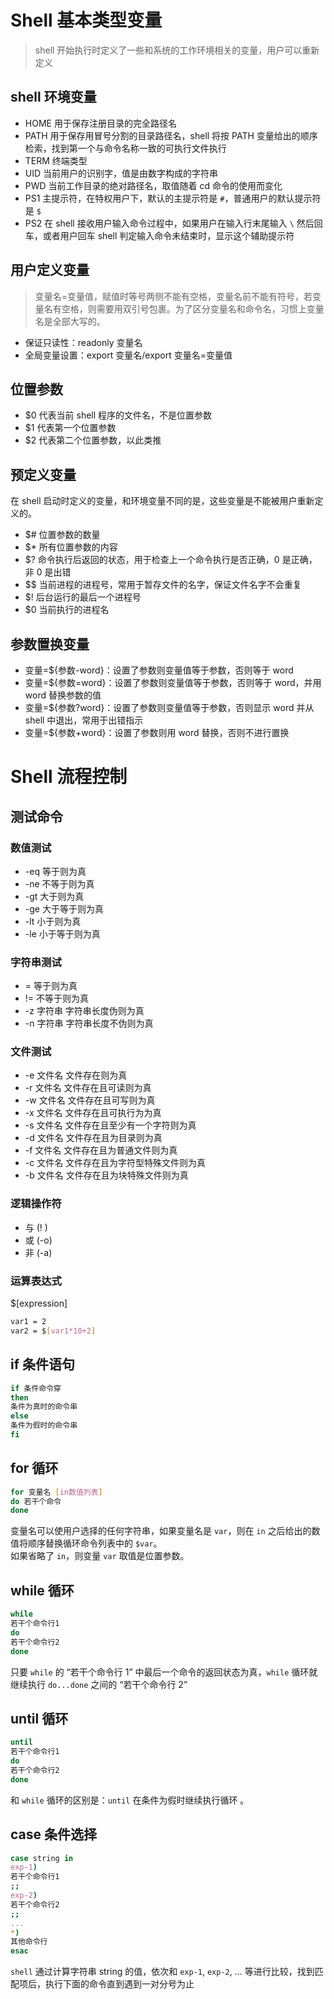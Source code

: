 # Shell 基本类型变量

> shell 开始执行时定义了一些和系统的工作环境相关的变量，用户可以重新定义

## shell 环境变量

- HOME 用于保存注册目录的完全路径名
- PATH 用于保存用冒号分割的目录路径名，shell 将按 PATH 变量给出的顺序检索，找到第一个与命令名称一致的可执行文件执行
- TERM 终端类型
- UID 当前用户的识别字，值是由数字构成的字符串
- PWD 当前工作目录的绝对路径名，取值随着 cd 命令的使用而变化
- PS1 主提示符，在特权用户下，默认的主提示符是 `#`，普通用户的默认提示符是 `$`
- PS2 在 shell 接收用户输入命令过程中，如果用户在输入行末尾输入 `\` 然后回车，或者用户回车 shell 判定输入命令未结束时，显示这个辅助提示符

## 用户定义变量

> 变量名=变量值，赋值时等号两侧不能有空格，变量名前不能有符号，若变量名有空格，则需要用双引号包裹。为了区分变量名和命令名，习惯上变量名是全部大写的。

- 保证只读性：readonly 变量名
- 全局变量设置：export 变量名/export 变量名=变量值

## 位置参数

- $0 代表当前 shell 程序的文件名，不是位置参数
- $1 代表第一个位置参数
- $2 代表第二个位置参数，以此类推

## 预定义变量

在 shell 启动时定义的变量，和环境变量不同的是，这些变量是不能被用户重新定义的。

- \$\# 位置参数的数量
- \$\* 所有位置参数的内容
- \$\? 命令执行后返回的状态，用于检查上一个命令执行是否正确，0 是正确，非 0 是出错
- \$\$ 当前进程的进程号，常用于暂存文件的名字，保证文件名字不会重复
- \$\! 后台运行的最后一个进程号
- \$0 当前执行的进程名

## 参数置换变量

- 变量=${参数-word}：设置了参数则变量值等于参数，否则等于 word
- 变量=${参数=word}：设置了参数则变量值等于参数，否则等于 word，并用 word 替换参数的值
- 变量=${参数?word}：设置了参数则变量值等于参数，否则显示 word 并从 shell 中退出，常用于出错指示
- 变量=${参数+word}：设置了参数则用 word 替换，否则不进行置换

# Shell 流程控制

## 测试命令

### 数值测试

- -eq 等于则为真
- -ne 不等于则为真
- -gt 大于则为真
- -ge 大于等于则为真
- -lt 小于则为真
- -le 小于等于则为真

### 字符串测试

- = 等于则为真
- != 不等于则为真
- -z 字符串 字符串长度伪则为真
- -n 字符串 字符串长度不伪则为真

### 文件测试

- -e 文件名 文件存在则为真
- -r 文件名 文件存在且可读则为真
- -w 文件名 文件存在且可写则为真
- -x 文件名 文件存在且可执行为为真
- -s 文件名 文件存在且至少有一个字符则为真
- -d 文件名 文件存在且为目录则为真
- -f 文件名 文件存在且为普通文件则为真
- -c 文件名 文件存在且为字符型特殊文件则为真
- -b 文件名 文件存在且为块特殊文件则为真

### 逻辑操作符

- 与 (! )
- 或 (-o)
- 非 (-a)

### 运算表达式

$[expression]

```bash
var1 = 2
var2 = $[var1*10+2]
```

## if 条件语句

```bash
if 条件命令穿
then
条件为真时的命令串
else
条件为假时的命令串
fi
```

## for 循环

```bash
for 变量名 [in数值列表]
do 若干个命令
done
```

变量名可以使用户选择的任何字符串，如果变量名是 `var`，则在 `in` 之后给出的数值将顺序替换循环命令列表中的 `$var`。  
如果省略了 `in`，则变量 `var` 取值是位置参数。

## while 循环

```bash
while
若干个命令行1
do
若干个命令行2
done
```

只要 `while` 的 “若干个命令行 1” 中最后一个命令的返回状态为真，`while` 循环就继续执行 `do...done` 之间的 “若干个命令行 2”

## until 循环

```bash
until
若干个命令行1
do
若干个命令行2
done
```

和 `while` 循环的区别是：`until` 在条件为假时继续执行循环
。

## case 条件选择

```bash
case string in
exp-1)
若干个命令行1
;;
exp-2)
若干个命令行2
;;
...
*)
其他命令行
esac
```

`shell` 通过计算字符串 string 的值，依次和 `exp-1`, `exp-2`, ... 等进行比较，找到匹配项后，执行下面的命令直到遇到一对分号为止
